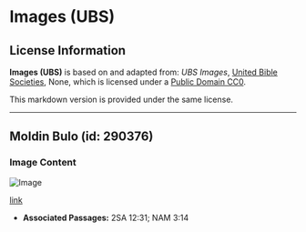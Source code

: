 # Images (UBS)

## License Information

**Images (UBS)** is based on and adapted from: _UBS Images_, [United Bible Societies](https://unitedbiblesocieties.org/), None, which is licensed under a [Public Domain CC0](https://creativecommons.org/public-domain/cc0/).

This markdown version is provided under the same license.



--------------------------------

## Moldin Bulo (id: 290376)

### Image Content

![Image](https://cdn.aquifer.bible/aquifer-content/resources/Media/WEB-0356_brick_mold.jpg)

[link](https://cdn.aquifer.bible/aquifer-content/resources/Media/WEB-0356_brick_mold.jpg)

* **Associated Passages:** 2SA 12:31; NAM 3:14

